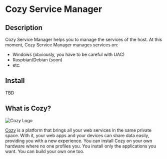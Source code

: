 # Cozy Service Manager
## Description

Cozy Service Manager helps you to manage the services of the host.
At this moment, Cozy Service Manager manages services on:
* Windows (obviously, you have to be careful with UAC)
* Raspbian/Debian (soon)
* etc.

## Install

TBD

## What is Cozy?

![Cozy Logo](https://raw.github.com/mycozycloud/cozy-setup/gh-pages/assets/images/happycloud.png)

[Cozy](http://cozy.io) is a platform that brings all your web services in the
same private space.  With it, your web apps and your devices can share data
easily, providing you
with a new experience. You can install Cozy on your own hardware where no one
profiles you. You install only the applications you want. You can build your
own one too.
